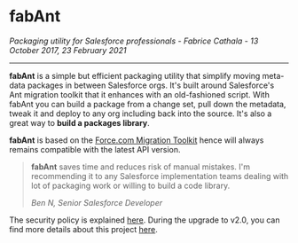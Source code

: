 # fabAnt

*Packaging utility for Salesforce professionals - Fabrice Cathala - 13 October 2017, 23 February 2021*

---

**fabAnt** is a simple but efficient packaging utility that simplify moving meta-data packages in between Salesforce orgs. It's built around Salesforce's Ant migration toolkit that it enhances with an old-fashioned script. With fabAnt you can build a package from a change set, pull down the metadata, tweak it and deploy to any org including back into the source. It's also a great way to **build a packages library**.

**fabAnt** is based on the [Force.com Migration Toolkit](https://developer.salesforce.com/docs/atlas.en-us.daas.meta/daas/meta_development.htm) hence will always remains compatible with the latest API version.

>**fabAnt** saves time and reduces risk of manual mistakes. I'm recommending it to any Salesforce implementation teams dealing with lot of packaging work or willing to build a code library.  
>
> *Ben N, Senior Salesforce Developer*

The security policy is explained [here](https://github.com/fcathala/fabAnt/blob/master/SECURITY.md).
During the upgrade to v2.0, you can find more details about this project [here](https://fabant.uk/).
